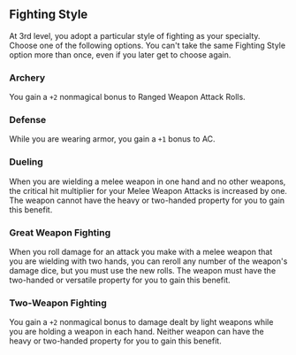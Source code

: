 ## Fighting Style
At 3rd level, you adopt a particular style of fighting as your specialty.
Choose one of the following options.
You can't take the same Fighting Style option more than once, even if you later get to choose again.

### Archery
You gain a `+2` nonmagical bonus to Ranged Weapon Attack Rolls.

### Defense
While you are wearing armor, you gain a `+1` bonus to AC.

### Dueling
When you are wielding a melee weapon in one hand and no other weapons, the critical hit multiplier for your Melee Weapon Attacks is increased by one.
The weapon cannot have the heavy or two-handed property for you to gain this benefit.

### Great Weapon Fighting
When you roll damage for an attack you make with a melee weapon that you are wielding with two hands, you can reroll any number of the weapon's damage dice, but you must use the new rolls.
The weapon must have the two-handed or versatile property for you to gain this benefit.

### Two-Weapon Fighting
You gain a `+2` nonmagical bonus to damage dealt by light weapons while you are holding a weapon in each hand.
Neither weapon can have the heavy or two-handed property for you to gain this benefit.

<!--

-<< CHANGES >>-
- archery
-> changed to allow thrown weapons
- dueling
-> focuses on crit builds with lesser weapons than great weapons
-> encourages the use of magic and/or shields in a different hand
- great weapon fighting
-> greataxes work just as well as greatswords! -0.05 less damage
-> still favors greatswords, allows rerolls on 3's
-> viable for greataxes now, allows rerolls on 6's
- two-weapon fighting revamped
-> takes the static bonus from dueling.
-> considered granting advantage but it was too strong.
-> changed to allow thrown weapons

-<< TODO >>-
- add other UA XGE etc proper fighting styles

-<< COMMENTARY >>-
- defense
-> simple and strong as it was.
- action surge 2 and extra attack 3 have been swapped
- this gives martial multiclasses more oomph, and gives fighter itself more consistant power a bit earlier
- multiclass spellcasters get less benefit from this, intentionally (they get enough goodies)

-->

